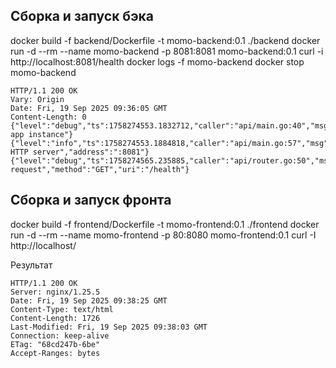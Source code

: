 

## Сборка и запуск бэка

docker build -f backend/Dockerfile -t momo-backend:0.1 ./backend
docker run -d --rm --name momo-backend -p 8081:8081 momo-backend:0.1
curl -i http://localhost:8081/health
docker logs -f momo-backend
docker stop momo-backend

```
HTTP/1.1 200 OK
Vary: Origin
Date: Fri, 19 Sep 2025 09:36:05 GMT
Content-Length: 0
{"level":"debug","ts":1758274553.1832712,"caller":"api/main.go:40","msg":"creating app instance"}
{"level":"info","ts":1758274553.1884818,"caller":"api/main.go:57","msg":"starting HTTP server","address":":8081"}
{"level":"debug","ts":1758274565.235885,"caller":"api/router.go:50","msg":"got request","method":"GET","uri":"/health"}
```

## Сборка и запуск фронта

docker build -f frontend/Dockerfile -t momo-frontend:0.1 ./frontend
docker run -d --rm --name momo-frontend -p 80:8080 momo-frontend:0.1
curl -I http://localhost/

Результат

```
HTTP/1.1 200 OK
Server: nginx/1.25.5
Date: Fri, 19 Sep 2025 09:38:25 GMT
Content-Type: text/html
Content-Length: 1726
Last-Modified: Fri, 19 Sep 2025 09:38:03 GMT
Connection: keep-alive
ETag: "68cd247b-6be"
Accept-Ranges: bytes
```